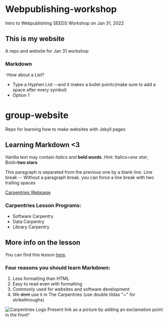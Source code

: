 # Webpublishing-workshop
Intro to Webpublishing SEEDS Workshop on Jan 31, 2022

## This is my website
A repo and website for Jan 31 workshop

### Markdown

-How about a List?
- Type a Hyphen List --and it makes a bullet pointc(make sure to add a space after every symbol)
- Option 1

# group-website
Repo for learning how to make websites with Jekyll pages

## Learning Markdown <3

Vanilla text may contain *italics* and **bold words**.
Hint: Italics=*one star*, Bold=**two stars**

This paragraph is separated from the previous one by a blank line.
Line break -- Without a paragraph break.
you can force a line break with two trailing spaces  

[Carpentries Webpage](https://carpentries.org/)

### Carpentries Lesson Programs:
- Software Carpentry
- Data Carpentry
- Library Carpentry

## More info on the lesson
You can find this lesson [here](https://carpentries-incubator.github.io/jekyll-pages-novice/).

### Four reasons you should learn Markdown:

1. Less formatting than HTML
2. Easy to read even with formatting
3. Commonly used for websites and software development
4. We ~~dont~~ use it in The Carpentries (use double tildas "~" for strikethroughs)

![Carpentries Logo](https://github.com/carpentries/carpentries.org/raw/main/images/TheCarpentries-opengraph.png)
Present link as a picture by adding an exclamation point in the front^
